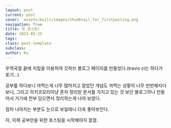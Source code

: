 ```yaml
---
layout: post
current: post
cover:  assets/built/images/thumbnail_for_firstposting.png
navigation: True
title: 첫 포스팅!
date: 2021-05-25
tags:
class: post-template
subclass: 
author: Ko
---
```


<p></p>
<p></p>
<p></p>
<p></p>

우역곡절 끝에 지킬을 이용하여 깃허브 블로그 페이지를 만들었다.(travis ci는 하다가 포기...)

공부를 하다보니 까먹는게 너무 많아지고 알았던 개념도 까먹는 상황이 너무 빈번해지다보니, 
그리고 히키코모리마냥 혼자 정리된 문서를 가지고 있는 것 보단 블로그하나 만들어서 거기에 전부 담으면서 정리하는게 나아 보였다.

점차 나아지는 부분도 눈으로 보일테니 더욱 좋아보인다. 

자, 이제 공부만을 위한 포스팅을 시작해야지 끌끌.